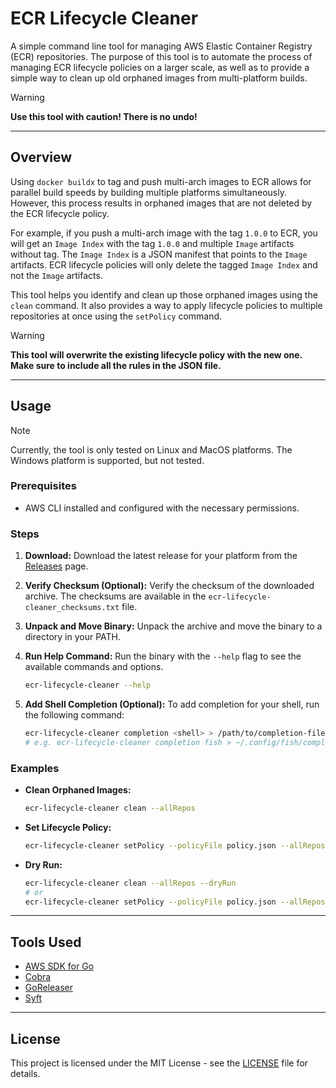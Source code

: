 # ECR Lifecycle Cleaner

A simple command line tool for managing AWS Elastic Container Registry (ECR) repositories.
The purpose of this tool is to automate the process of managing ECR lifecycle policies on a larger scale,
as well as to provide a simple way to clean up old orphaned images from multi-platform builds.

> [!WARNING]
> **Use this tool with caution! There is no undo!**

-----

## Overview

Using `docker buildx` to tag and push multi-arch images to ECR allows for parallel build speeds by building multiple platforms simultaneously. However, this process results in orphaned images that are not deleted by the ECR lifecycle policy.

For example, if you push a multi-arch image with the tag `1.0.0` to ECR, you will get an `Image Index` with the tag `1.0.0` and multiple `Image` artifacts without tag. The `Image Index` is a JSON manifest that points to the `Image` artifacts. ECR lifecycle policies will only delete the tagged `Image Index` and not the `Image` artifacts.

This tool helps you identify and clean up those orphaned images using the `clean` command. It also provides a way to apply lifecycle policies to multiple repositories at once using the `setPolicy` command.

> [!WARNING]
> **This tool will overwrite the existing lifecycle policy with the new one. Make sure to include all the rules in the JSON file.**

-----

## Usage

> [!NOTE]
> Currently, the tool is only tested on Linux and MacOS platforms.
> The Windows platform is supported, but not tested.

### Prerequisites

- AWS CLI installed and configured with the necessary permissions.

### Steps

1. **Download:** Download the latest release for your platform from the [Releases](https://github.com/gjorgji-ts/ecr-lifecycle-cleaner/releases) page.
2. **Verify Checksum (Optional):** Verify the checksum of the downloaded archive. The checksums are available in the `ecr-lifecycle-cleaner_checksums.txt` file.
3. **Unpack and Move Binary:** Unpack the archive and move the binary to a directory in your PATH.
4. **Run Help Command:** Run the binary with the `--help` flag to see the available commands and options.

    ```bash
    ecr-lifecycle-cleaner --help
    ```

5. **Add Shell Completion (Optional):** To add completion for your shell, run the following command:

    ```bash
    ecr-lifecycle-cleaner completion <shell> > /path/to/completion-file
    # e.g. ecr-lifecycle-cleaner completion fish > ~/.config/fish/completions/ecr-lifecycle-cleaner.fish
    ```

### Examples

- **Clean Orphaned Images:**

    ```bash
    ecr-lifecycle-cleaner clean --allRepos
    ```

- **Set Lifecycle Policy:**

    ```bash
    ecr-lifecycle-cleaner setPolicy --policyFile policy.json --allRepos
    ```

- **Dry Run:**

    ```bash
    ecr-lifecycle-cleaner clean --allRepos --dryRun
    # or
    ecr-lifecycle-cleaner setPolicy --policyFile policy.json --allRepos --dryRun
    ```

-----

## Tools Used
- [AWS SDK for Go](https://github.com/aws/aws-sdk-go-v2)
- [Cobra](https://github.com/spf13/cobra)
- [GoReleaser](https://goreleaser.com)
- [Syft](https://github.com/anchore/syft)

-----

## License

This project is licensed under the MIT License - see the [LICENSE](LICENSE) file for details.
